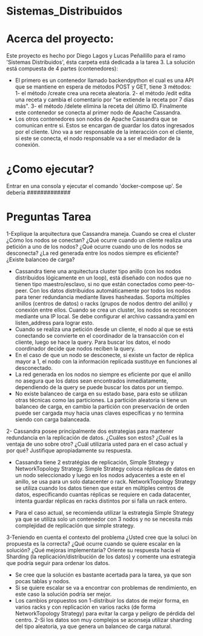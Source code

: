 # Sistemas_Distribuidos

# Acerca del proyecto:
Este proyecto es hecho por Diego Lagos y Lucas Peñailillo para el ramo 'Sistemas Distribuidos', ésta carpeta está dedicada a la tarea 3. La solución está compuesta de 4 partes (contenedores):
- El primero es un contenedor llamado backendpython el cual es una API que se mantiene en espera de métodos POST y GET, tiene 3 métodos: 1- el método /create crea una receta aleatoria. 2- el método /edit edita una receta y cambia el comentario por "se extiende la receta por 7 días más". 3- el método /delete elimina la receta del último ID. Finalmente este contenedor se conecta al primer nodo de Apache Cassandra.
- Los otros contenedores son nodos de Apache Cassandra que se comunican entre si. Estos se encargan de guardar los datos ingresados por el cliente. Uno va a ser responsable de la interacción con el cliente, si este se conecta, el nodo responsable va a ser el mediador de la conexión.

# ¿Como ejecutar?
Entrar en una consola y ejecutar el comando 'docker-compose up'. Se debería #############

# Preguntas Tarea
1-Explique la arquitectura que Cassandra maneja. Cuando se crea el cluster ¿Cómo los nodos se conectan? ¿Qué ocurre cuando un cliente realiza una petición a uno de los nodos? ¿Qué ocurre cuando uno de los nodos se desconecta? ¿La red generada entre los nodos siempre es eficiente? ¿Existe balanceo de carga?

- Cassandra tiene una arquitectura cluster tipo anillo (con los nodos distribuidos lógicamente en un loop), está diseñado con nodos que no tienen tipo maestro/esclavo, si no que están conectados como peer-to-peer. Con los datos distribuidos automáticamente por todos los nodos para tener redundancia mediante llaves hasheadas. Soporta múltiples anillos (centros de datos) o racks (grupos de nodos dentro del anillo) y conexión entre ellos. Cuando se crea un cluster, los nodos se reconocen mediante una IP local. Se debe configurar el archivo cassandra.yaml en listen_address para lograr esto.
- Cuando se realiza una petición desde un cliente, el nodo al que se está conectando se convierte en el coordinador de la transacción con el cliente, luego se hace la query. Para buscar los datos, el nodo coordinador decide que nodos reciben la query.
- En el caso de que un nodo se desconecte, si existe un factor de réplica mayor a 1, el nodo con la información replicada sustituye en funciones al desconectado.
- La red generada en los nodos no siempre es eficiente por que el anillo no asegura que los datos sean encontrados inmediatamente, dependiendo de la query se puede buscar los datos por un tiempo.
- No existe balanceo de carga en su estado base, para esto se utilizan otras técnicas como las particiones. La partición aleatoria si tiene un balanceo de carga, en cambio la partición con preservación de orden puede ser cargada muy hacia unas claves específicas y no termina siendo con carga balanceada.

2- Cassandra posee principalmente dos estrategias para mantener redundancia en la replicación de datos. ¿Cuáles son estos? ¿Cuál es la ventaja de uno sobre otro? ¿Cuál utilizaría usted para en el caso actual y por qué? Justifique apropiadamente su respuesta.

- Cassandra tiene 2 estratégias de replicación, Simple Strategy y NetworkTopology Strategy. Simple Strategy coloca réplicas de datos en un nodo seleccionado y luego en los nodos adyacentes a este en el anillo, se usa para un solo datacenter o rack. NetworkTopology Strategy se utiliza cuando los datos tienen que estar en múltiples centros de datos, específicando cuantas réplicas se requiere en cada datacenter, intenta guardar réplicas en racks distintos por si falla un rack entero.

- Para el caso actual, se recomienda utilizar la estrategia Simple Strategy ya que se utiliza solo un contenedor con 3 nodos y no se necesita más complejidad de replicación que simple strategy.

3-Teniendo en cuenta el contexto del problema ¿Usted cree que la soluci ́on propuesta es la correcta? ¿Qué ocurre cuando se quiere escalar en la solución? ¿Qué mejoras implementaría? Oriente su respuesta hacia el Sharding (la replicación/distribución de los datos) y comente una estrategia que podría seguir para ordenar los datos.

- Se cree que la solución es bastante acertada para la tarea, ya que son pocas tablas y nodos.
- Si se quiere escalar se va a encontrar con problemas de rendimiento, en este caso la solución podría ser mejor.
- Los cambios propuestos son 1-distribuir los datos de mejor forma, en varios racks y con replicación en varios racks (de forma NetworkTopology Strategy) para evitar la carga y peligro de pérdida del centro. 2-Si los datos son muy complejos se aconseja utilizar sharding del tipo aleatoria, ya que genera un balanceo de carga natural.
